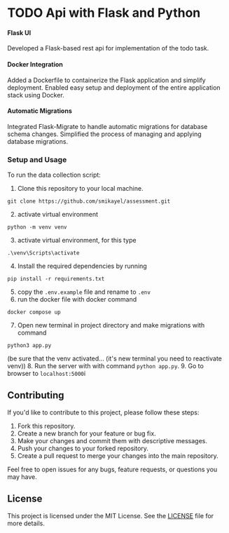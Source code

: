 ﻿# TODO Api with Flask and Python
#### Flask UI
Developed a Flask-based rest api for implementation of the todo task.

#### Docker Integration
Added a Dockerfile to containerize the Flask application and simplify deployment.
Enabled easy setup and deployment of the entire application stack using Docker.
#### Automatic Migrations
Integrated Flask-Migrate to handle automatic migrations for database schema changes.
Simplified the process of managing and applying database migrations.

### Setup and Usage

To run the data collection script:

1. Clone this repository to your local machine.
```commandline
git clone https://github.com/smikayel/assessment.git
```
2. activate virtual environment 
```commandline
python -m venv venv
```
3. activate virtual environment, for this type
```commandline
.\venv\Scripts\activate
```
4. Install the required dependencies by running 
```commandline
pip install -r requirements.txt
```
5. copy the `.env.example` file and rename to `.env`
6. run the docker file with docker command
```commandline
docker compose up
```
7. Open new terminal in project directory and make migrations with command
```commandline
python3 app.py
```
(be sure that the venv activated... (it's new terminal you need to reactivate venv))
8. Run the server with with command `python app.py`.
9. Go to browser to ``localhost:5000``i

## Contributing

If you'd like to contribute to this project, please follow these steps:

1. Fork this repository.
2. Create a new branch for your feature or bug fix.
3. Make your changes and commit them with descriptive messages.
4. Push your changes to your forked repository.
5. Create a pull request to merge your changes into the main repository.

Feel free to open issues for any bugs, feature requests, or questions you may have.

## License

This project is licensed under the MIT License. See the [LICENSE](https://github.com/git/git-scm.com/blob/main/MIT-LICENSE.txt) file for more details.

#